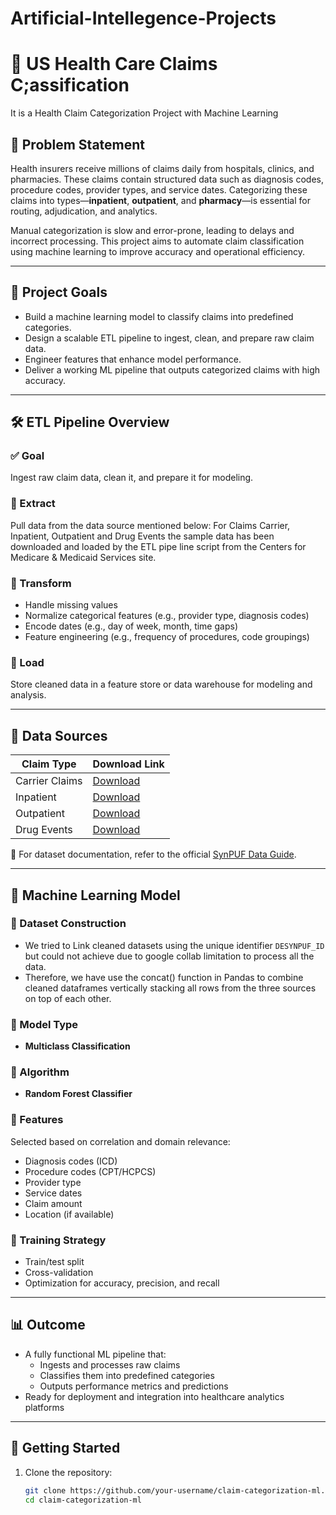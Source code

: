 # Artificial-Intellegence-Projects
# 🏥 US Health Care Claims C;assification
It is a Health Claim Categorization Project with Machine Learning

## 📌 Problem Statement

Health insurers receive millions of claims daily from hospitals, clinics, and pharmacies. These claims contain structured data such as diagnosis codes, procedure codes, provider types, and service dates. Categorizing these claims into types—**inpatient**, **outpatient**, and **pharmacy**—is essential for routing, adjudication, and analytics.

Manual categorization is slow and error-prone, leading to delays and incorrect processing. This project aims to automate claim classification using machine learning to improve accuracy and operational efficiency.

---

## 🎯 Project Goals

- Build a machine learning model to classify claims into predefined categories.
- Design a scalable ETL pipeline to ingest, clean, and prepare raw claim data.
- Engineer features that enhance model performance.
- Deliver a working ML pipeline that outputs categorized claims with high accuracy.

---

## 🛠️ ETL Pipeline Overview

### ✅ Goal
Ingest raw claim data, clean it, and prepare it for modeling.

### 🔹 Extract
Pull data from the data source mentioned below: For Claims Carrier, Inpatient, Outpatient and Drug Events the sample data has been downloaded and loaded by the ETL pipe line script from the Centers for Medicare & Medicaid Services site.

### 🔹 Transform
- Handle missing values
- Normalize categorical features (e.g., provider type, diagnosis codes)
- Encode dates (e.g., day of week, month, time gaps)
- Feature engineering (e.g., frequency of procedures, code groupings)

### 🔹 Load
Store cleaned data in a feature store or data warehouse for modeling and analysis.

---

## 📂 Data Sources

| Claim Type     | Download Link |
|----------------|---------------|
| Carrier Claims | [Download](http://downloads.cms.gov/files/DE1_0_2008_to_2010_Carrier_Claims_Sample_1A.zip) |
| Inpatient      | [Download](https://www.cms.gov/research-statistics-data-and-systems/downloadable-public-use-files/synpufs/downloads/de1_0_2008_to_2010_inpatient_claims_sample_1.zip) |
| Outpatient     | [Download](https://www.cms.gov/research-statistics-data-and-systems/downloadable-public-use-files/synpufs/downloads/de1_0_2008_to_2010_outpatient_claims_sample_1.zip) |
| Drug Events    | [Download](http://downloads.cms.gov/files/DE1_0_2008_to_2010_Prescription_Drug_Events_Sample_1.zip) |

📖 For dataset documentation, refer to the official [SynPUF Data Guide](https://www.cms.gov/research-statistics-data-and-systems/downloadable-public-use-files/synpufs/downloads/synpuf_dug.pdf).

---

## 🧠 Machine Learning Model

### 🔹 Dataset Construction
- We tried to Link cleaned datasets using the unique identifier `DESYNPUF_ID` but could not achieve due to google collab limitation to process all the data.
- Therefore, we have use the concat() function in Pandas to combine cleaned dataframes vertically stacking all rows from the three sources on top of each other.

### 🔹 Model Type
- **Multiclass Classification**

### 🔹 Algorithm
- **Random Forest Classifier**

### 🔹 Features
Selected based on correlation and domain relevance:
- Diagnosis codes (ICD)
- Procedure codes (CPT/HCPCS)
- Provider type
- Service dates
- Claim amount
- Location (if available)

### 🔹 Training Strategy
- Train/test split
- Cross-validation
- Optimization for accuracy, precision, and recall

---

## 📊 Outcome

- A fully functional ML pipeline that:
  - Ingests and processes raw claims
  - Classifies them into predefined categories
  - Outputs performance metrics and predictions
- Ready for deployment and integration into healthcare analytics platforms

---

## 🚀 Getting Started

1. Clone the repository:
   ```bash
   git clone https://github.com/your-username/claim-categorization-ml.git
   cd claim-categorization-ml
